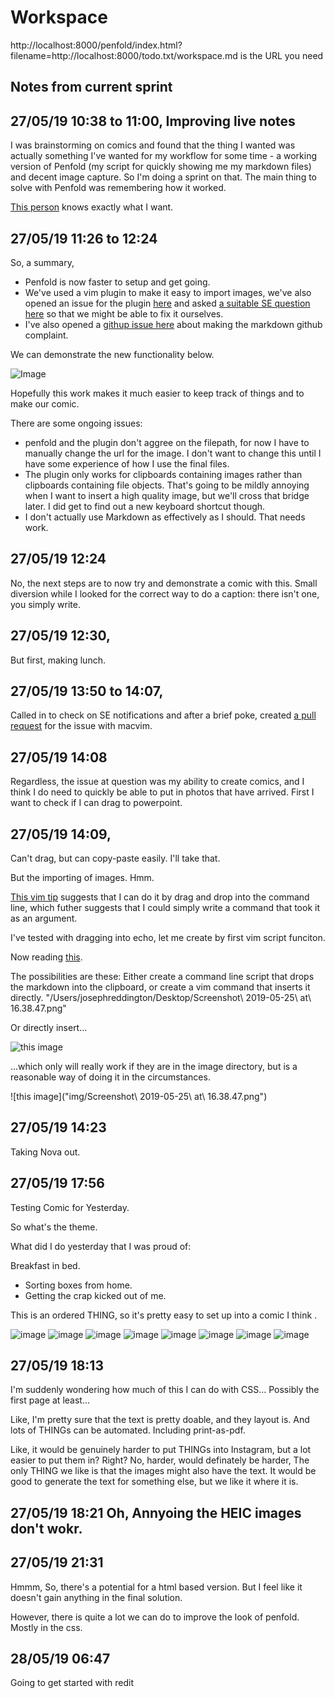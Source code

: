 # Workspace 
http://localhost:8000/penfold/index.html?filename=http://localhost:8000/todo.txt/workspace.md is the URL you need 
##  Notes from current sprint 

## 27/05/19 10:38 to 11:00, Improving live notes 
I was brainstorming on comics and found that the thing I wanted was actually something I've wanted for my workflow for some time - a working version of Penfold (my script for quickly showing me my markdown files) and decent image capture. So I'm doing a sprint on that. The main thing to solve with Penfold was remembering how it worked. 


[This person](https://vi.stackexchange.com/questions/14114/paste-link-to-image-in-clipboard-when-editing-markdown) knows exactly what I want.

## 27/05/19 11:26 to 12:24 
So, a summary, 

* Penfold is now faster to setup and get going. 
* We've used a vim plugin to make it easy to import images, we've also opened an issue for the plugin [here](https://github.com/ferrine/md-img-paste.vim/issues/12) and asked [a suitable SE question here](https://vi.stackexchange.com/questions/20121/echo-hasmac-returns-0-but-im-on-a-mac) so that we might be able to fix it ourselves. 
* I've also opened a [githup issue here](https://github.com/showdownjs/showdown/issues/703) about making the markdown github complaint.

We can demonstrate the new functionality below. 


![Image](../todo.txt/img/2019-05-27-12:09.png)


Hopefully this work makes it much easier to keep track of things and to make our comic. 

There are some ongoing issues:

* penfold and the plugin don't aggree on the filepath, for now I have to manually change the url for the image. I don't want to change this until I have some experience of how I use the final files. 
* The plugin only works for clipboards containing images rather than clipboards containing file objects. That's going to be mildly annoying when I want to insert a high quality image, but we'll cross that bridge later. I did get to find out a new keyboard shortcut though. 
* I don't actually use Markdown as effectively as I should. That needs work. 

## 27/05/19 12:24 
No, the next steps are to now try and demonstrate a comic with this. 
Small diversion while I looked for the correct way to do a caption: there isn't one, you simply write. 


## 27/05/19 12:30,
But first, making lunch. 

## 27/05/19 13:50 to 14:07,
Called in to check on SE notifications and after a brief poke, created [a pull request](https://github.com/ferrine/md-img-paste.vim/issues/12) for the issue with macvim. 



## 27/05/19 14:08 
Regardless, the issue at question was my ability to create comics, and I think I do need to quickly be able to put in photos that have arrived. First I want to check if I can drag to powerpoint.   


## 27/05/19 14:09,
Can't drag, but can copy-paste easily. I'll take that. 

But the importing of images. Hmm.  

[This vim tip](https://vim.fandom.com/wiki/Drag_and_drop_file_names_into_the_Vim_command_line) suggests that I can do it by drag and drop into the command line, which futher suggests that I could simply write a command that took it as an argument. 

I've tested with dragging into echo, let me create by first vim script funciton. 

Now reading [this](https://www.tautvidas.com/blog/2012/09/embedding-images-in-markdown-with-vim/). 

The possibilities are these: Either create a command line script that drops the markdown into the clipboard, or create a vim command that inserts it directly.  "/Users/josephreddington/Desktop/Screenshot\ 2019-05-25\ at\ 16.38.47.png" 

Or directly insert... 

![this image]("/Users/josephreddington/Desktop/alldone.jpeg")


...which only will really work if they are in the image directory, but is a reasonable way of doing it in the circumstances. 

![this image]("img/Screenshot\ 2019-05-25\ at\ 16.38.47.png")

## 27/05/19 14:23 
Taking Nova out. 



## 27/05/19 17:56 
Testing Comic for Yesterday. 



So what's the theme. 



What did I do yesterday that I was proud of: 

Breakfast in bed. 
* Sorting boxes from home. 
* Getting the crap kicked out of me. 

This is an ordered THING, so it's pretty easy to set up into a comic I think .


![image](../todo.txt./img/IMG_1486.HEIC)
![image](../todo.txt/img/IMG_1489.HEIC)
![image](../todo.txt/img/IMG_1490.PNG)
![image](../todo.txt/img/IMG_1501.HEIC)
![image](../todo.txt/img/_JOE2627.JPG)
![image](../todo.txt/img/_JOE2630.jpg)
![image](../todo.txt/img/_JOE2633.JPG)
![image](../todo.txt/img/_JOE2637.JPG)


## 27/05/19 18:13 
I'm suddenly wondering how much of this I can do with CSS... Possibly the first page at least...


Like, I'm pretty sure that the text is pretty doable, and they layout is. And lots of THINGs can be automated. Including print-as-pdf.   


Like, it would be genuinely harder to put THINGs into Instagram, but a lot easier to put them in? Right? No, harder, would definately be harder, The only THING we like is that the images might also have the text. It would be good to generate the text for something else, but we like it where it is.   





## 27/05/19 18:21 Oh, Annyoing the HEIC images don't wokr. 


## 27/05/19 21:31 
Hmmm, So, there's a potential for a html based version. But I feel like it doesn't gain anything in the final solution. 


However, there is quite a lot we can do to improve the look of penfold. Mostly in the css.  


## 28/05/19 06:47 
Going to get started with redit 





